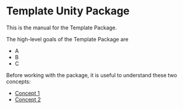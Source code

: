 # Template Unity Package

This is the manual for the Template Package.

The high-level goals of the Template Package are
- A
- B
- C

Before working with the package, it is useful to understand these two concepts:
- [Concept 1](concept1.md)
- [Concept 2](concept2.md)

